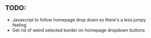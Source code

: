 ## TODO:

- Javascript to follow homepage drop down so there's a less jumpy feeling
- Get rid of weird selected border on homepage dropdown buttons